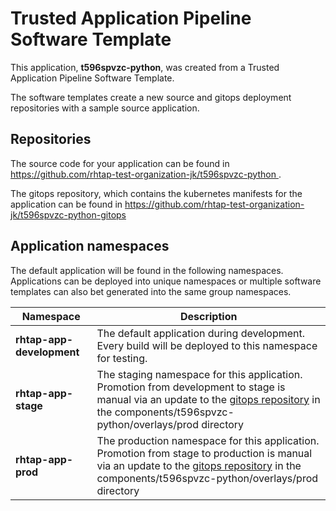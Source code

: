 # Trusted Application Pipeline Software Template

This application, **t596spvzc-python**, was created from a Trusted Application Pipeline Software Template.

The software templates create a new source and gitops deployment repositories with a sample source application. 

## Repositories

The source code for your application can be found in [https://github.com/rhtap-test-organization-jk/t596spvzc-python ](https://github.com/rhtap-test-organization-jk/t596spvzc-python ).
 
The gitops repository, which contains the kubernetes manifests for the application can be found in 
[https://github.com/rhtap-test-organization-jk/t596spvzc-python-gitops ](https://github.com/rhtap-test-organization-jk/t596spvzc-python-gitops ) 

## Application namespaces 

The default application will be found in the following namespaces. Applications can be deployed into unique namespaces or multiple software templates can also bet generated into the same group namespaces.  

|  Namespace   |  Description   |  
| -------- | -------- |   
| **rhtap-app-development** | The default application during development. Every build will be deployed to this namespace for testing. | 
| **rhtap-app-stage** | The staging namespace for this application. Promotion from development to stage is manual via an update to the [gitops repository](https://github.com/rhtap-test-organization-jk/t596spvzc-python-gitops ) in the components/t596spvzc-python/overlays/prod directory |  
| **rhtap-app-prod** | The production namespace for this application. Promotion from stage to production is manual via an update to the [gitops repository](https://github.com/rhtap-test-organization-jk/t596spvzc-python-gitops ) in the components/t596spvzc-python/overlays/prod directory | 